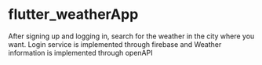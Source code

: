 # flutter_weatherApp
After signing up and logging in, search for the weather in the city where you want.
Login service is implemented through firebase and
Weather information is implemented through openAPI
